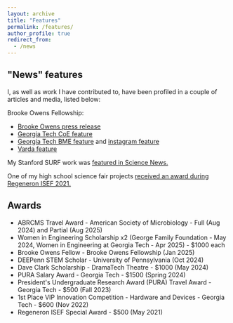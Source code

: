 ```yaml
---
layout: archive
title: "Features"
permalink: /features/
author_profile: true
redirect_from:
  - /news
---
```


"News" features
------
I, as well as work I have contributed to, have been profiled in a couple of articles and media, listed below:

Brooke Owens Fellowship: 
- [Brooke Owens press release](https://www.brookeowensfellowship.org/blog/posts/classof2025)
- [Georgia Tech CoE feature](https://coe.gatech.edu/news/2025/02/ae-bme-students-named-2025-brooke-owens-fellows)
- [Georgia Tech BME feature](https://bme.gatech.edu/bme/news/sara-kapasi-named-brooke-owens-fellow) and [instagram feature](https://www.instagram.com/p/DGRLGw8P_3C/?hl=en)
- [Varda feature](https://www.linkedin.com/posts/varda-space-industries_july-31-is-national-intern-day-varda-activity-7356765648787574786-z5UU?utm_source=share&utm_medium=member_desktop&rcm=ACoAAC6XP8wBnzptGeSz2jEItXKwEVRdd54n-i0)

My Stanford SURF work was [featured in Science News.](https://www.sciencenews.org/article/ozempic-drug-diabetes-injected-gel)

One of my high school science fair projects [received an award during Regeneron ISEF 2021.](https://www.societyforscience.org/press-release/2021-regeneron-isef-sao-awards/)

Awards
------
- ABRCMS Travel Award - American Society of Microbiology - Full (Aug 2024) and Partial (Aug 2025)
- Women in Engineering Scholarship x2 (George Family Foundation - May 2024, Women in Engineering at Georgia Tech - Apr 2025) - $1000 each
- Brooke Owens Fellow - Brooke Owens Fellowship (Jan 2025)
- DEEPenn STEM Scholar - University of Pennsylvania (Oct 2024)
- Dave Clark Scholarship - DramaTech Theatre - $1000 (May 2024)
- PURA Salary Award - Georgia Tech - $1500 (Spring 2024)
- President's Undergraduate Research Award (PURA) Travel Award - Georgia Tech - $500 (Fall 2023)
- 1st Place VIP Innovation Competition - Hardware and Devices - Georgia Tech - $600 (Nov 2022)
- Regeneron ISEF Special Award - $500 (May 2021)
